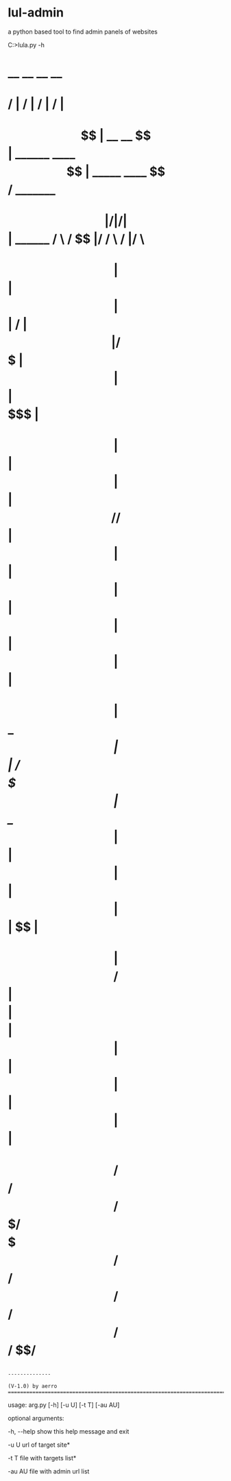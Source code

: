 # lul-admin
a python based tool to find admin panels of websites 

C:\>lula.py -h

#                     __            __                                      __                __
#                    /  |          /  |                                    /  |              /  |
#                    $$ | __    __ $$ |                      ______    ____$$ | _____  ____  $$/  _______
#                    $$ |/  |  /  |$$ |       ______        /      \  /    $$ |/     \/    \ /  |/       \
#                    $$ |$$ |  $$ |$$ |      /      |       $$$$$$  |/$$$$$$$ |$$$$$$ $$$$  |$$ |$$$$$$$  |
#                    $$ |$$ |  $$ |$$ |      $$$$$$/        /    $$ |$$ |  $$ |$$ | $$ | $$ |$$ |$$ |  $$ |
#                    $$ |$$ \__$$ |$$ |                    /$$$$$$$ |$$ \__$$ |$$ | $$ | $$ |$$ |$$ |  $$ |
#                    $$ |$$    $$/ $$ |                    $$    $$ |$$    $$ |$$ | $$ | $$ |$$ |$$ |  $$ |
#                    $$/  $$$$$$/  $$/                      $$$$$$$/  $$$$$$$/ $$/  $$/  $$/ $$/ $$/   $$/
                                                                               --------------
                                                                               (V-1.0) by aerro
    =======================================================================================================
usage: arg.py [-h] [-u U] [-t T] [-au AU]

optional arguments:

  -h, --help  show this help message and exit
  
  -u U        url of target site*
  
  -t T        file with targets list*
  
  -au AU      file with admin url list
